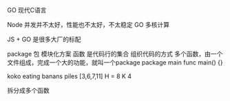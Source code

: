GO 现代C语言

Node 并发并不太好，性能也不太好，不太稳定
GO 多核计算

JS + GO 是很多大厂的标配

package 包 模块化方案
  函数 是代码行的集合 组织代码的方式
  多个函数，由一个文件组成，完成一个大的功能，就叫一个package
  package main
  func main() {}


  koko eating banans 
  piles [3,6,7,11]
  H = 8  K  4
  
  拆分成多个函数 